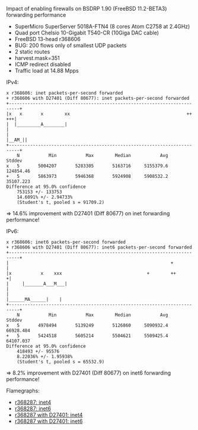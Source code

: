 Impact of enabling firewalls on BSDRP 1.90 (FreeBSD 11.2-BETA3) forwarding performance
  - SuperMicro SuperServer 5018A-FTN4 (8 cores Atom C2758 at 2.4GHz)
  - Quad port Chelsio 10-Gigabit T540-CR (10Giga DAC cable)
  - FreeBSD 13-head r368606
  - BUG: 200 flows only of smallest UDP packets
  - 2 static routes
  - harvest.mask=351
  - ICMP redirect disabled
  - Traffic load at 14.88 Mpps

IPv4:
```
x r368606: inet packets-per-second forwarded
+ r368606 with D27401 (Diff 80677): inet packets-per-second forwarded
+--------------------------------------------------------------------------+
|x   x       x        xx                                            ++  +++|
|  |_________A________|                                                    |
|                                                                   |__AM_||
+--------------------------------------------------------------------------+
    N           Min           Max        Median           Avg        Stddev
x   5       5004207       5283305       5163716     5155379.6     124854.46
+   5       5863973       5946368       5924908     5908532.2     35107.223
Difference at 95.0% confidence
	753153 +/- 133753
	14.6091% +/- 2.94733%
	(Student's t, pooled s = 91709.2)
```

=> 14.6% improvement with D27401 (Diff 80677) on inet forwarding performance!

IPv6:
```
x r368606: inet6 packets-per-second forwarded
+ r368606 with D27401 (Diff 80677): inet6 packets-per-second forwarded
+--------------------------------------------------------------------------+
|                                                             +            |
|x           x    xxx                                +        ++          +|
|     |_______A___M___|                                                    |
|                                                      |______MA______|    |
+--------------------------------------------------------------------------+
    N           Min           Max        Median           Avg        Stddev
x   5       4978494       5139249       5126860     5090932.4     66928.484
+   5       5424518       5605214       5504621     5509425.4     64107.037
Difference at 95.0% confidence
	418493 +/- 95576
	8.22036% +/- 1.95938%
	(Student's t, pooled s = 65532.9)
```

=> 8.2% improvement with D27401 (Diff 80677) on inet6 forwarding performance!

Flamegraphs:
- [r368287: inet4](bench.r368606.inet4.pmc.svg)
- [r368287: inet6](bench.r368606.inet6.pmc.svg)
- [r368287 with D27401: inet4](bench.r368606D27401v4.inet4.pmc.svg)
- [r368287 with D27401: inet6](bench.r368606D27401v4.inet6.pmc.svg)
